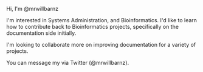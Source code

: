 Hi, I'm @mrwillbarnz

I'm interested in Systems Administration, and Bioinformatics. 
I'd like to learn how to contribute back to Bioinformatics projects, specifically on the documentation side initially.

I'm looking to collaborate more on improving documentation for a variety of projects.

You can message my via Twitter (@mrwillbarnz).
